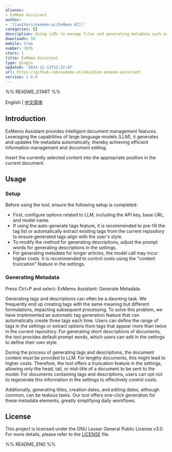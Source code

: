 ```yaml
---
aliases:
- ExMemo Assistant
author:
- '[[authors/exmemo-ai|ExMemo AI]]'
categories: []
description: Using LLMs to manage files and generating metadata such as tags and summaries.
downloads: 50
mobile: true
number: 2076
stars: 1
title: ExMemo Assistant
type: plugin
updated: '2024-12-11T12:32:47'
url: https://github.com/exmemo-ai/obsidian-exmemo-assistant
version: 1.0.0
---
```


%% README_START %%

English | [中文简体](https://github.com/exmemo-ai/obsidian-exmemo-assistant/blob/master/README_cn.md)

## Introduction

ExMemo Assistant provides intelligent document management features. Leveraging the capabilities of large language models (LLM), it generates and updates file metadata automatically, thereby achieving efficient information management and document editing.

Insert the currently selected content into the appropriate position in the current document.

## Usage

### Setup

Before using the tool, ensure the following setup is completed:

* First, configure options related to LLM, including the API key, base URL, and model name.
* If using the auto-generate tags feature, it is recommended to pre-fill the tag list or automatically extract existing tags from the current repository to ensure generated tags align with the user's style.
* To modify the method for generating descriptions, adjust the prompt words for generating descriptions in the settings.
* For generating metadata for longer articles, the model call may incur higher costs. It is recommended to control costs using the "content truncation" feature in the settings.

### Generating Metadata

Press Ctrl+P and select: ExMemo Assistant: Generate Metadata.

Generating tags and descriptions can often be a daunting task. We frequently end up creating tags with the same meaning but different formulations, impacting subsequent processing. To solve this problem, we have implemented an automatic tag generation feature that can automatically create three tags each time. Users can define the range of tags in the settings or extract options from tags that appear more than twice in the current repository. For generating short descriptions of documents, the tool provides default prompt words, which users can edit in the settings to define their own style.

During the process of generating tags and descriptions, the document content must be provided to LLM. For lengthy documents, this might lead to higher costs. Therefore, the tool offers a truncation feature in the settings, allowing only the head, tail, or mid-title of a document to be sent to the model. For documents containing tags and descriptions, users can opt not to regenerate this information in the settings to effectively control costs.

Additionally, generating titles, creation dates, and editing dates, although common, can be tedious tasks. Our tool offers one-click generation for these metadata elements, greatly simplifying daily workflows.

## License

This project is licensed under the GNU Lesser General Public License v3.0. For more details, please refer to the [LICENSE](./LICENSE) file.


%% README_END %%